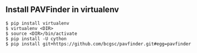 ## Install PAVFinder in virtualenv

```
$ pip install virtualenv
$ virtualenv <DIR>
$ source <DIR>/bin/activate
$ pip install -U cython
$ pip install git+https://github.com/bcgsc/pavfinder.git#egg=pavfinder
```
